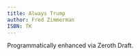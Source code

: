 ```yaml
---
title: Always Trump
author: Fred Zimmerman
ISBN: TK
---
```


Programmatically enhanced via Zeroth Draft.
